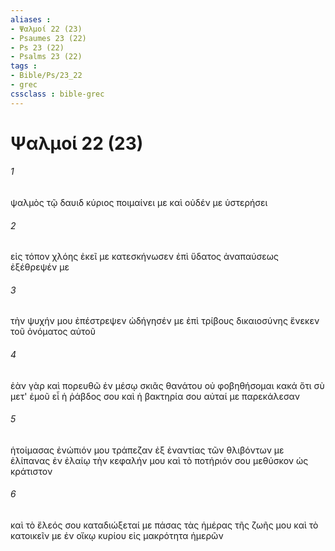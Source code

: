 ```yaml
---
aliases : 
- Ψαλμοί 22 (23)
- Psaumes 23 (22)
- Ps 23 (22)
- Psalms 23 (22)
tags : 
- Bible/Ps/23_22
- grec
cssclass : bible-grec
---
```


# Ψαλμοί 22 (23)

###### 1
ψαλμὸς τῷ δαυιδ κύριος ποιμαίνει με καὶ οὐδέν με ὑστερήσει
###### 2
εἰς τόπον χλόης ἐκεῖ με κατεσκήνωσεν ἐπὶ ὕδατος ἀναπαύσεως ἐξέθρεψέν με
###### 3
τὴν ψυχήν μου ἐπέστρεψεν ὡδήγησέν με ἐπὶ τρίβους δικαιοσύνης ἕνεκεν τοῦ ὀνόματος αὐτοῦ
###### 4
ἐὰν γὰρ καὶ πορευθῶ ἐν μέσῳ σκιᾶς θανάτου οὐ φοβηθήσομαι κακά ὅτι σὺ μετ' ἐμοῦ εἶ ἡ ῥάβδος σου καὶ ἡ βακτηρία σου αὐταί με παρεκάλεσαν
###### 5
ἡτοίμασας ἐνώπιόν μου τράπεζαν ἐξ ἐναντίας τῶν θλιβόντων με ἐλίπανας ἐν ἐλαίῳ τὴν κεφαλήν μου καὶ τὸ ποτήριόν σου μεθύσκον ὡς κράτιστον
###### 6
καὶ τὸ ἔλεός σου καταδιώξεταί με πάσας τὰς ἡμέρας τῆς ζωῆς μου καὶ τὸ κατοικεῖν με ἐν οἴκῳ κυρίου εἰς μακρότητα ἡμερῶν

